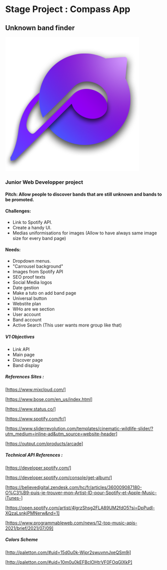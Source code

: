 # Stage Project : Compass App
## Unknown band finder

![alt text](https://raw.githubusercontent.com/NicolasLahondes/Projet-de-Stage/master/Maquette/Visual/Logo%20Compass/logofinal.png)



### Junior Web Developper project

#### Pitch: Allow people to discover bands that are still unknown and bands to be promoted.

#### Challenges:

- Link to Spotify API.
- Create a handy UI.
- Medias uniformisations for images (Allow to have always same image size for every band page)

#### Needs:

- Dropdown menus.
- "Carrousel background"
- Images from Spotify API
- SEO proof texts
- Social Media logos
- Date gestion
- Make a tuto on add band page
- Universal button
- Webstite plan
- WHo are we section
- User account
- Band account
- Active Search (This user wants more group like that)

##### V1 Objectives

- Link API
- Main page
- Discover page
- Band display

##### References Sites :

[https://www.mixcloud.com/]

[https://www.bose.com/en_us/index.html]

[https://www.status.co/]

[https://www.spotify.com/fr/]

[https://www.sliderrevolution.com/templates/cinematic-wildlife-slider/?utm_medium=inline-ad&utm_source=website-header]

[https://output.com/products/arcade]

##### Technical API References :

[https://developer.spotify.com/]

[https://developer.spotify.com/console/get-album/]

[https://believedigital.zendesk.com/hc/fr/articles/360009087180-O%C3%B9-puis-je-trouver-mon-Artist-ID-pour-Spotify-et-Apple-Music-iTunes-]

[https://open.spotify.com/artist/4lgrzShsg2FLA89UM2fdO5?si=DpPudl-XQzaLsnkjPMNerw&nd=1]

[https://www.programmableweb.com/news/12-top-music-apis-2021/brief/2021/07/09]

##### Colors Scheme

[http://paletton.com/#uid=15d0u0k-Wjpr2swuvnnJxeQSm9j]

[http://paletton.com/#uid=10m0u0kEFBclOHtrVF0FOqGIXkP]